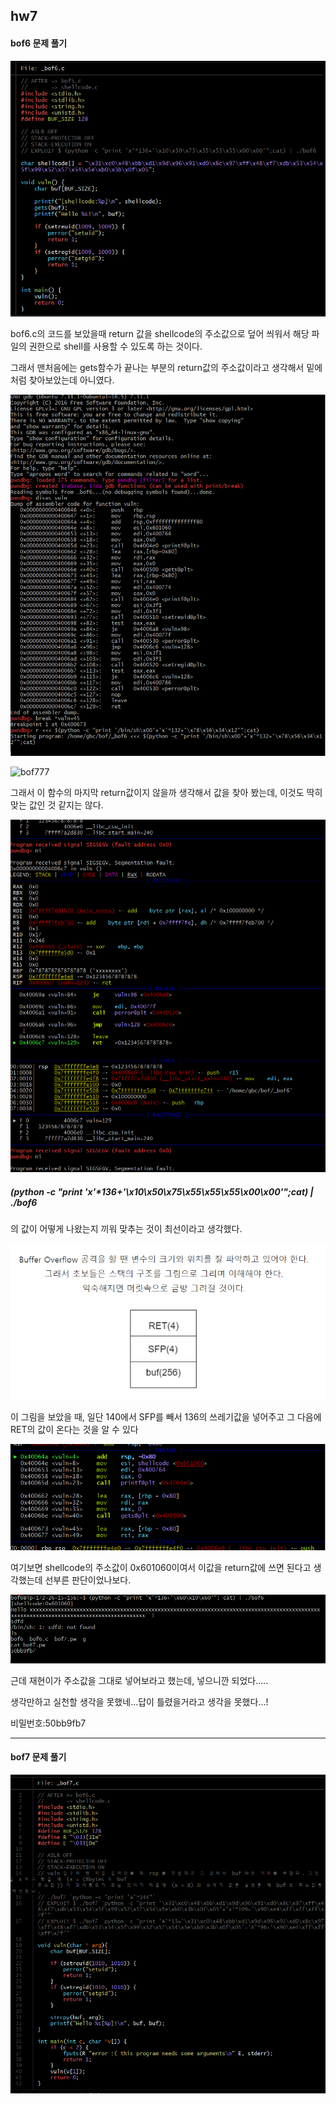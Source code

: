 

## hw7

#### bof6 문제 풀기

![bof6_c](bof6_c.PNG)

bof6.c의 코드를  보았을때 return 값을 shellcode의 주소값으로 덮어 씌워서  해당 파일의 권한으로 shell를 사용할 수 있도록 하는 것이다.

그래서 맨처음에는 gets함수가 끝나는 부분의 return값의 주소값이라고 생각해서 밑에 처럼 찾아보았는데 아니였다.

![6번풀어보기](6번풀어보기.PNG)

![bof777](C:\Users\한주희\Desktop\security-tutorial\07-Exploit2\HW-7\한주희\bof777.PNG)

그래서 이 함수의 마지막 return값이지 않을까 생각해서 값을 찾아 봤는데, 이것도 딱히 맞는 값인 것 같지는 않다. 

![6여기리턴값을바꾸면](6여기리턴값을바꾸면.PNG)



##### (python -c "print 'x'*136+'\x10\x50\x75\x55\x55\x55\x00\x00'";cat) | ./bof6

의 값이 어떻게 나왔는지 끼워 맞추는 것이 최선이라고 생각했다.

![스택](스택.PNG)

이 그림을 보았을 때, 일단 140에서  SFP를 빼서 136의 쓰레기값을 넣어주고 그 다음에 RET의 값이 온다는 것을 알 수 있다

![shellcode](shellcode.PNG)

여기보면 shellcode의 주소값이 0x601060이여서 이값을 return값에 쓰면 된다고 생각했는데 선부른 판단이었나보다.

![6번정답](6번정답.PNG)

근데 재현이가 주소값을 그대로 넣어보라고 했는데, 넣으니깐 되었다.....

생각만하고 실천할 생각을 못했네...답이 틀렸을거라고 생각을 못했다...!

비밀번호:50bb9fb7



---

#### bof7 문제 풀기

![7번](7번.PNG)